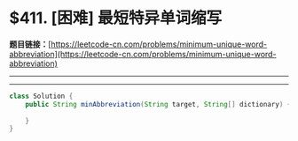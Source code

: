 # $411. [困难] 最短特异单词缩写

**题目链接：**[https://leetcode-cn.com/problems/minimum-unique-word-abbreviation](https://leetcode-cn.com/problems/minimum-unique-word-abbreviation)

---

<Cards card="leetcode_411_minimum-unique-word-abbreviation"></Cards>

---

```java
class Solution {
    public String minAbbreviation(String target, String[] dictionary) {
        
    }
}
```